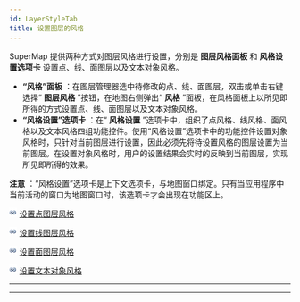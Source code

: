 ```yaml
---
id: LayerStyleTab
title: 设置图层的风格
---
```

SuperMap 提供两种方式对图层风格进行设置，分别是 **图层风格面板** 和 **风格设置选项卡** 设置点、线、面图层以及文本对象风格。

  * **“风格”面板** ：在图层管理器选中待修改的点、线、面图层，双击或单击右键选择“ **图层风格** ”按钮，在地图右侧弹出“ **风格** ”面板，在风格面板上以所见即所得的方式设置点、线、面图层以及文本对象风格。
  * **“风格设置”选项卡** ：在“ **风格设置** ”选项卡中，组织了点风格、线风格、面风格以及文本风格四组功能控件。使用“风格设置”选项卡中的功能控件设置对象风格时，只针对当前图层进行设置，因此必须先将待设置风格的图层设置为当前图层。在设置对象风格时，用户的设置结果会实时的反映到当前图层，实现所见即所得的效果。 

**注意** ：“风格设置”选项卡是上下文选项卡，与地图窗口绑定。只有当应用程序中当前活动的窗口为地图窗口时，该选项卡才会出现在功能区上。

![](../../img/smalltitle.png) [设置点图层风格](PointStylegroup.htm)

![](../../img/smalltitle.png) [设置线图层风格](LineStylegroup.htm)

![](../../img/smalltitle.png) [设置面图层风格](FillStylegroup.htm)

![](../../img/smalltitle.png) [设置文本对象风格](TextStylegroup.htm)

* * *

[](http://www.supermap.com)  
  
---

